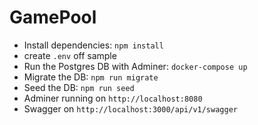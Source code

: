 # GamePool

* Install dependencies: `npm install`
* create `.env` off sample
* Run the Postgres DB with Adminer: `docker-compose up`
* Migrate the DB: `npm run migrate`
* Seed the DB: `npm run seed`
* Adminer running on `http://localhost:8080`
* Swagger on `http://localhost:3000/api/v1/swagger`